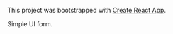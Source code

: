 This project was bootstrapped with [Create React App](https://github.com/facebookincubator/create-react-app).

Simple UI form.